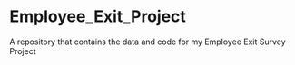 # Employee_Exit_Project
A repository that contains the data and code for my Employee Exit Survey Project
